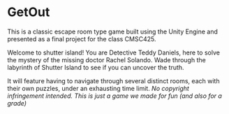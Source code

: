 # GetOut
This is a classic escape room type game built using the Unity Engine and presented as a final project for the class CMSC425.


Welcome to shutter island! You are Detective Teddy Daniels, here to solve the mystery of the missing doctor
Rachel Solando. Wade through the labyrinth of Shutter Island to see if you can uncover the truth.

It will feature having to navigate through several distinct rooms, each with their own puzzles, under an exhausting time limit.
*No copyright infringement intended. This is just a game we made for fun (and also for a grade)*
